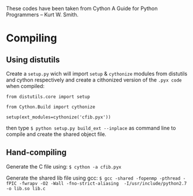 These codes have been taken from Cython A Guide for Python Programmers – Kurt W. Smith.

# Compiling
## Using distutils
Create a `setup.py` wich will import `setup` & `cythonize` modules from distutils and cython respectively and create a cithonized version of the `.pyx code` when compiled:

`from distutils.core import setup`

`from Cython.Build import cythonize`

`setup(ext_modules=cythonize('cfib.pyx'))`

then type `$ python setup.py build_ext --inplace` as command line to compile and create the shared object file.

## Hand-compiling

Generate the C file using: `$ cython -a cfib.pyx`

Generate the shared lib file using gcc: `$ gcc -shared -fopenmp -pthread -fPIC -fwrapv -O2 -Wall -fno-strict-aliasing  -I/usr/include/python2.7 -o lib.so lib.c`
